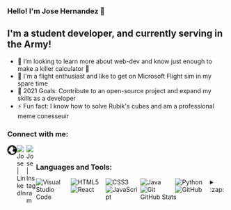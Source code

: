 ### Hello! I'm Jose Hernandez 👋

## I'm a student developer, and currently serving in the Army!

- 🌱 I’m looking to learn more about web-dev and know just enough to make a killer calculator 🧮
- 👯 I'm a flight enthusiast and like to get on Microsoft Flight sim in my spare time
- 🥅 2021 Goals: Contribute to an open-source project and expand my skills as a developer
- ⚡ Fun fact: I know how to solve Rubik's cubes and am a professional meme conesseuir

### Connect with me:

[<img align="left" alt="Jose | Portfolio" width="22px" src="https://raw.githubusercontent.com/iconic/open-iconic/master/svg/globe.svg" />][website]
[<img align="left" alt="Jose | LinkedIn" width="22px" src="https://cdn.jsdelivr.net/npm/simple-icons@v3/icons/linkedin.svg" />][linkedin]
[<img align="left" alt="Jose | Instagram" width="22px" src="https://cdn.jsdelivr.net/npm/simple-icons@v3/icons/instagram.svg" />][instagram]


<br />

### Languages and Tools:

<img align="left" alt="Visual Studio Code" width = "80px" src="https://i.imgur.com/7bKlOkX.png" />
<img align="left" alt="HTML5" width = "80px" src="https://i.imgur.com/an0cMvL.png" />
<img align="left" alt="CSS3" width = "80px" src="https://i.imgur.com/otMFJyc.png" />
<img align="left" alt="Java" width = "80px" src="https://i.imgur.com/Lf0NyFp.png" />
<img align="left" alt="Python" width = "80px" src="https://i.imgur.com/VyuGg8X.png" />
<img align="left" alt="React" width = "80px" src="https://i.imgur.com/dIJffYm.png" />
<img align="left" alt="JavaScript" width = "80px" src="https://i.imgur.com/CfvOrGz.png" />
<img align="left" alt="Git" width = "80px" src="https://i.imgur.com/xUbtuJG.png" />
<img align="left" alt="GitHub" width = "80px" src="https://i.imgur.com/b70PRlx.png" />


<details>
  <summary>:zap: GitHub Stats</summary>

  <img align="left" alt="Jose's GitHub Stats" src="https://github-readme-stats.codestackr.vercel.app/api?username=jhern603&show_icons=true&hide_border=true" />

</details>

[website]: https://jhern603.github.io/portfolio
[instagram]: https://www.instagram.com/jhernandez554/
[linkedin]: https://www.linkedin.com/in/jose-hernandez-b587a3114/
[webdevplaylist]: #
